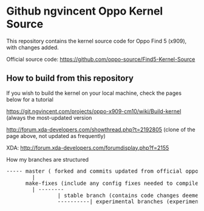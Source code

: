 Github ngvincent Oppo Kernel Source
=========================================

This repository contains the kernel source code for Oppo Find 5 (x909), with changes added.

Official source code: https://github.com/oppo-source/Find5-Kernel-Source

How to build from this repository
-----------------------------------

If you wish to build the kernel on your local machine, check the pages below for a tutorial

https://git.ngvincent.com/projects/oppo-x909-cm10/wiki/Build-kernel (always the most-updated version

http://forum.xda-developers.com/showthread.php?t=2192805 (clone of the page above, not updated as frequently)

XDA: http://forum.xda-developers.com/forumdisplay.php?f=2155


How my branches are structured
<pre>
----- master ( forked and commits updated from official oppo source)
        | 
      make-fixes (include any config fixes needed to compile without problems from master. no code changes here)
        | --------
                | stable branch (contains code changes deemed stable)
                ----------| experimental branches (experimental changes for testing)
</pre>